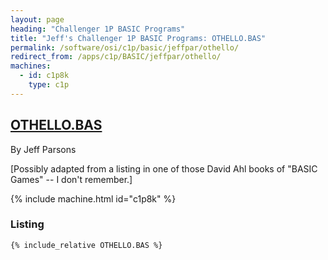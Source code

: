 ```yaml
---
layout: page
heading: "Challenger 1P BASIC Programs"
title: "Jeff's Challenger 1P BASIC Programs: OTHELLO.BAS"
permalink: /software/osi/c1p/basic/jeffpar/othello/
redirect_from: /apps/c1p/BASIC/jeffpar/othello/
machines:
  - id: c1p8k
    type: c1p
---
```


## [OTHELLO.BAS](#listing)

By Jeff Parsons

[Possibly adapted from a listing in one of those David Ahl books of "BASIC Games" -- I don't remember.]

{% include machine.html id="c1p8k" %}

### Listing

```bas
{% include_relative OTHELLO.BAS %}
```
